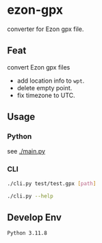 # ezon-gpx

converter for Ezon gpx file.

## Feat

convert Ezon gpx files

- add location info to `wpt`.
- delete empty point.
- fix timezone to UTC.

## Usage

### Python

see [./main.py](./main.py#L141)

### CLI

```bash
./cli.py test/test.gpx [path]
```

```bash
./cli.py --help
```

## Develop Env

```plain
Python 3.11.8
```
